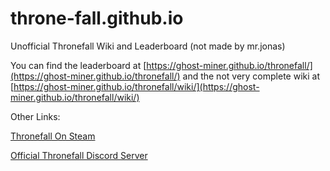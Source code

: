 # throne-fall.github.io
Unofficial Thronefall Wiki and Leaderboard (not made by mr.jonas)

You can find the leaderboard at [https://ghost-miner.github.io/thronefall/](https://ghost-miner.github.io/thronefall/) and the not very complete wiki at [https://ghost-miner.github.io/thronefall/wiki/](https://ghost-miner.github.io/thronefall/wiki/)

Other Links:

[Thronefall On Steam](https://store.steampowered.com/app/2239150/Thronefall/)

[Official Thronefall Discord Server](https://discord.gg/gVYctptyg8)
